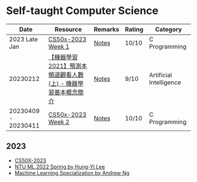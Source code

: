# Self-taught Computer Science
|Date|Resource|Remarks|Rating|Category|
|------------ | ------------| ------------| ------------|------------|
|2023 Late Jan|[CS50x-2023 Week 1](https://cs50.harvard.edu/x/2023/weeks/1/)|[Notes](cs50x-2023/week-1-c/)|10/10|C Programming|
|20230212|[【機器學習2021】預測本頻道觀看人數 (上) - 機器學習基本概念簡介](https://www.youtube.com/watch?v=Ye018rCVvOo)|[Notes](ntu-ml-2022-spring/week-1/preparation-1/)|9/10|Artificial Intelligence|
|20230409 - 20230411|[CS50x-2023 Week 2](https://cs50.harvard.edu/x/2023/weeks/2/)|[Notes](cs50x-2023/week-2-arrays/)|10/10|C Programming|

## 2023
- [CS50X-2023](cs50x-2023/)
- [NTU ML 2022 Spring by Hung-Yi Lee](ntu-ml-2022-spring/)
- [Machine Learning Specialization by Andrew Ng](mls-2023/)
